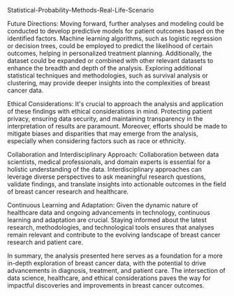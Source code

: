 Statistical-Probability-Methods-Real-Life-Scenario


Future Directions: Moving forward, further analyses and modeling could be conducted to develop predictive models for patient outcomes based on the identified factors. Machine learning algorithms, such as logistic regression or decision trees, could be employed to predict the likelihood of certain outcomes, helping in personalized treatment planning. Additionally, the dataset could be expanded or combined with other relevant datasets to enhance the breadth and depth of the analysis. Exploring additional statistical techniques and methodologies, such as survival analysis or clustering, may provide deeper insights into the complexities of breast cancer data.


Ethical Considerations: It's crucial to approach the analysis and application of these findings with ethical considerations in mind. Protecting patient privacy, ensuring data security, and maintaining transparency in the interpretation of results are paramount. Moreover, efforts should be made to mitigate biases and disparities that may emerge from the analysis, especially when considering factors such as race or ethnicity.


Collaboration and Interdisciplinary Approach: Collaboration between data scientists, medical professionals, and domain experts is essential for a holistic understanding of the data. Interdisciplinary approaches can leverage diverse perspectives to ask meaningful research questions, validate findings, and translate insights into actionable outcomes in the field of breast cancer research and healthcare.


Continuous Learning and Adaptation: Given the dynamic nature of healthcare data and ongoing advancements in technology, continuous learning and adaptation are crucial. Staying informed about the latest research, methodologies, and technological tools ensures that analyses remain relevant and contribute to the evolving landscape of breast cancer research and patient care.


In summary, the analysis presented here serves as a foundation for a more in-depth exploration of breast cancer data, with the potential to drive advancements in diagnosis, treatment, and patient care. The intersection of data science, healthcare, and ethical considerations paves the way for impactful discoveries and improvements in breast cancer outcomes.





